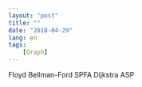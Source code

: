 ```yaml
---
layout: "post"
title: ""
date: "2018-04-29"
lang: en
tags: 
    [Graph]
---
```


Floyd
Bellman-Ford
SPFA
Dijkstra
ASP
